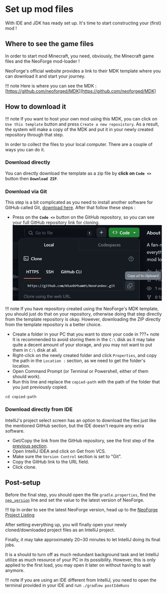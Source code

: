 # Set up mod files
With IDE and JDK has ready set up. It's time to start constructing your (first) mod !

## Where to see the game files
In order to start mod Minecraft, you need, obviously, the Minecraft game files and the NeoForge mod-loader !

NeoForge's official website provides a link to their MDK template where you can download it and start your journey.

!!! note
    Here is where you can see the MDK : [https://github.com/neoforged/MDK](https://github.com/neoforged/MDK)

## How to download it
!!! note 
    If you want to host your own mod using this MDK, you can click on `Use this template` button and press `Create a new reposistory`. As a result, the system will make a copy of the MDK and put it in your newly created repository through that step.

In order to collect the files to your local computer. There are a couple of ways you can do it.

### Download directly
You can directly download the template as a zip file by **click on `Code <>`** button then **`Download ZIP`**.

### Download via Git
This step is a bit complicated as you need to install another software for GitHub called Git, [download here](https://git-scm.com/downloads). After that follow these steps :

- Press on the **`Code <>`** button on the GitHub repository, so you can see your full GitHub repository link for cloning. ![](img/copy_link.png)

!!! note
    If you have repository created using the NeoForge's MDK template, you should just do that on your repository, otherwise doing that step directly from the template repository is okay. However, downloading the ZIP directly from the template repository is a better choice.
- Create a folder in your PC that you want to store your code in
???+ note
    It is recommended to avoid storing them in the `C:\` disk as it may take quite a decent amount of your storage, and you may not want to put them in `C:\` disk at all.
- Right-click on the newly created folder and click `Properties`, and copy the path in the `Location :` section, as we need to get the folder's location.
- Open Command Prompt (or Terminal or Powershell, either of them should work).
- Run this line and replace the `copied-path` with the path of the folder that you just previously copied.

``` commandline
cd copied-path
```

### Download directly from IDE
IntelliJ's project select screen has an option to download the files just like the mentioned GitHub section, but the IDE doesn't require any extra software.

* Get/Copy the link from the GitHub repository, see the first step of the [previous section](#download-via-git).
* Open IntelliJ IDEA and click on Get from VCS.
* Make sure the `Version Control` section is set to "Git".
* Copy the GitHub link to the URL field.
* Click clone.

## Post-setup
Before the final step, you should open the file `gradle.properties`, find the [`neo_version`](https://github.com/neoforged/MDK/blob/b54556b8ecf90694a09cd753b4e00460e6d3765f/gradle.properties#L19C1-L19C25) line and set the value to the latest version of NeoForge.

!!! tip
    In order to see the latest NeoForge version, head up to the [NeoForge Project Listing](https://projects.neoforged.net/neoforged/neoforge)
    

After setting everything up, you will finally open your newly cloned/downloaded project files as an IntelliJ project.

Finally, it may take approximately 20~30 minutes to let IntelliJ doing its final jobs.

It is a should to turn off as much redundant background task and let IntelliJ utilize as much resource of your PC in its possibility. However, this is only applied to the first load, you may open it later on without having to wait anymore.

!!! note
    If you are using an IDE different from IntelliJ, you need to open the terminal provided in your IDE and run
    ```
    ./gradlew postIdeRuns
    ```